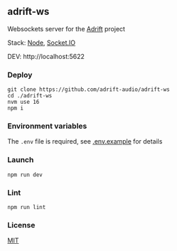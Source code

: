 ## adrift-ws

Websockets server for the [Adrift](https://github.com/adrift-audio/adrift-desktop) project

Stack: [Node](https://nodejs.org), [Socket.IO](https://socket.io)

DEV: http://localhost:5622

### Deploy

```shell script
git clone https://github.com/adrift-audio/adrift-ws
cd ./adrift-ws
nvm use 16
npm i
```

### Environment variables

The `.env` file is required, see [.env.example](.env.example) for details

### Launch

```shell script
npm run dev
```

### Lint

```shell script
npm run lint
```

### License

[MIT](LICENSE.md)
